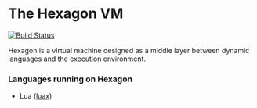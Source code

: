 # The Hexagon VM

[![Build Status](https://travis-ci.org/losfair/hexagon.svg?branch=master)](https://travis-ci.org/losfair/hexagon)

Hexagon is a virtual machine designed as a middle layer between dynamic languages and the execution environment.

### Languages running on Hexagon

- Lua ([luax](https://github.com/losfair/luax))
